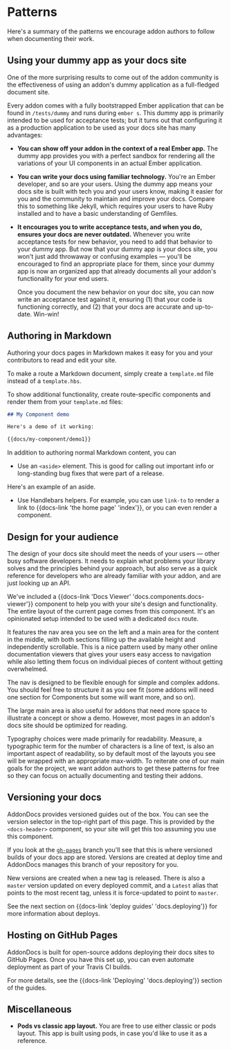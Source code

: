 # Patterns

Here's a summary of the patterns we encourage addon authors to follow when documenting their work.

## Using your dummy app as your docs site

One of the more surprising results to come out of the addon community is the effectiveness of using an addon's dummy application as a full-fledged document site.

Every addon comes with a fully bootstrapped Ember application that can be found in `/tests/dummy` and runs during `ember s`. This dummy app is primarily intended to be used for acceptance tests; but it turns out that configuring it as a production application to be used as your docs site has many advantages:

- **You can show off your addon in the context of a real Ember app.** The dummy app provides you with a perfect sandbox for rendering all the variations of your UI components in an actual Ember application.

- **You can write your docs using familiar technology.** You're an Ember developer, and so are your users. Using the dummy app means your docs site is built with tech you and your users know, making it easier for you and the community to maintain and improve your docs. Compare this to something like Jekyll, which requires your users to have Ruby installed and to have a basic understanding of Gemfiles.

- **It encourages you to write acceptance tests, and when you do, ensures your docs are never outdated.** Whenever you write acceptance tests for new behavior, you need to add that behavior to your dummy app. But now that your dummy app is your docs site, you won't just add throwaway or confusing examples — you'll be encouraged to find an appropriate place for them, since your dummy app is now an organized app that already documents all your addon's functionality for your end users.

  Once you document the new behavior on your doc site, you can now write an acceptance test against it, ensuring (1) that your code is functioning correctly, and (2) that your docs are accurate and up-to-date. Win-win!

## Authoring in Markdown

Authoring your docs pages in Markdown makes it easy for you and your contributors to read and edit your site.

To make a route a Markdown document, simply create a `template.md` file instead of a `template.hbs`.

To show additional functionality, create route-specific components and render them from your `template.md` files:

```md
## My Component demo

Here's a demo of it working:

{{docs/my-component/demo1}}
```

In addition to authoring normal Markdown content, you can

- Use an `<aside>` element. This is good for calling out important info or long-standing bug fixes that were part of a release.

<aside>
  Here's an example of an aside.
</aside>

- Use Handlebars helpers. For example, you can use `link-to` to render a link to {{docs-link 'the home page' 'index'}}, or you can even render a component.

## Design for your audience

The design of your docs site should meet the needs of your users — other busy software developers. It needs to explain what problems your library solves and the principles behind your approach, but also serve as a quick reference for developers who are already familiar with your addon, and are just looking up an API.

We've included a {{docs-link 'Docs Viewer' 'docs.components.docs-viewer'}}  component to help you with your site's design and functionality. The entire layout of the current page comes from this component. It's an opinionated setup intended to be used with a dedicated `docs` route.

It features the nav area you see on the left and a main area for the content in the middle, with both sections filling up the available height and independently scrollable. This is a nice pattern used by many other online documentation viewers that gives your users easy access to navigation while also letting them focus on individual pieces of content without getting overwhelmed.

The nav is designed to be flexible enough for simple and complex addons. You should feel free to structure it as you see fit (some addons will need one section for Components but some will want more, and so on).

The large main area is also useful for addons that need more space to illustrate a concept or show a demo. However, most pages in an addon's docs site should be optimized for reading.

Typography choices were made primarily for readability. Measure, a typographic term for the number of characters is a line of text, is also an important aspect of readability, so by default most of the layouts you see will be wrapped with an appropriate max-width. To reiterate one of our main goals for the project, we want addon authors to get these patterns for free so they can focus on actually documenting and testing their addons.

## Versioning your docs

AddonDocs provides versioned guides out of the box. You can see the version selector in the top-right part of this page. This is provided by the `<docs-header>` component, so your site will get this too assuming you use this component.

If you look at the [`gh-pages`](https://github.com/ember-learn/ember-cli-addon-docs/tree/gh-pages) branch you'll see that this is where versioned builds of your docs app are stored. Versions are created at deploy time and AddonDocs manages this branch of your repository for you.

New versions are created when a new tag is released. There is also a `master` version updated on every deployed commit, and a `Latest` alias that points to the most recent tag, unless it is force-updated to point to `master`.

See the next section on {{docs-link 'deploy guides' 'docs.deploying'}} for more information about deploys.

## Hosting on GitHub Pages

AddonDocs is built for open-source addons deploying their docs sites to GitHub Pages. Once you have this set up, you can even automate deployment as part of your Travis CI builds.

For more details, see the {{docs-link 'Deploying' 'docs.deploying'}} section of the guides.

## Miscellaneous

- **Pods vs classic app layout.** You are free to use either classic or pods layout. This app is built using pods, in case you'd like to use it as a reference.
